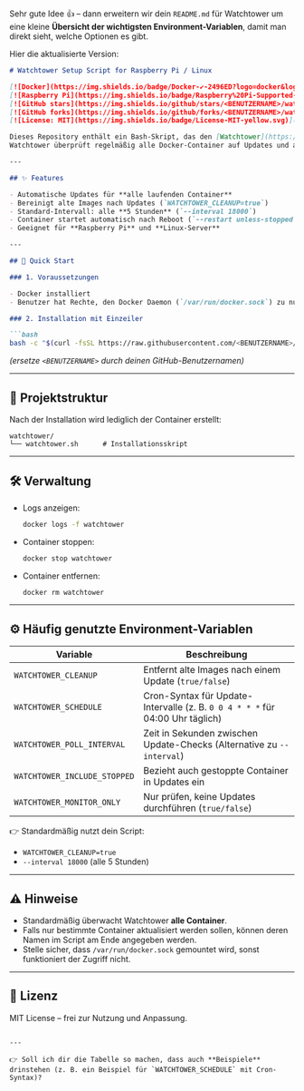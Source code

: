 Sehr gute Idee 👍 – dann erweitern wir dein `README.md` für Watchtower um eine kleine **Übersicht der wichtigsten Environment-Variablen**, damit man direkt sieht, welche Optionen es gibt.

Hier die aktualisierte Version:

````markdown
# Watchtower Setup Script for Raspberry Pi / Linux

[![Docker](https://img.shields.io/badge/Docker-✔-2496ED?logo=docker&logoColor=white)](https://www.docker.com/) 
[![Raspberry Pi](https://img.shields.io/badge/Raspberry%20Pi-Supported-C51A4A?logo=raspberrypi&logoColor=white)](https://www.raspberrypi.com/)  
[![GitHub stars](https://img.shields.io/github/stars/<BENUTZERNAME>/watchtower-setup?style=social)](https://github.com/<BENUTZERNAME>/watchtower-setup/stargazers) 
[![GitHub forks](https://img.shields.io/github/forks/<BENUTZERNAME>/watchtower-setup?style=social)](https://github.com/<BENUTZERNAME>/watchtower-setup/network/members)  
[![License: MIT](https://img.shields.io/badge/License-MIT-yellow.svg)](LICENSE)

Dieses Repository enthält ein Bash-Skript, das den [Watchtower](https://containrrr.dev/watchtower/) Container installiert.  
Watchtower überprüft regelmäßig alle Docker-Container auf Updates und aktualisiert diese automatisch.  

---

## ✨ Features

- Automatische Updates für **alle laufenden Container**  
- Bereinigt alte Images nach Updates (`WATCHTOWER_CLEANUP=true`)  
- Standard-Intervall: alle **5 Stunden** (`--interval 18000`)  
- Container startet automatisch nach Reboot (`--restart unless-stopped`)  
- Geeignet für **Raspberry Pi** und **Linux-Server**  

---

## 🚀 Quick Start

### 1. Voraussetzungen

- Docker installiert  
- Benutzer hat Rechte, den Docker Daemon (`/var/run/docker.sock`) zu nutzen  

### 2. Installation mit Einzeiler

```bash
bash -c "$(curl -fsSL https://raw.githubusercontent.com/<BENUTZERNAME>/scripte/main/watchtower/watchtower.sh)"
````

*(ersetze `<BENUTZERNAME>` durch deinen GitHub-Benutzernamen)*

---

## 📂 Projektstruktur

Nach der Installation wird lediglich der Container erstellt:

```
watchtower/
└── watchtower.sh      # Installationsskript
```

---

## 🛠️ Verwaltung

* Logs anzeigen:

  ```bash
  docker logs -f watchtower
  ```

* Container stoppen:

  ```bash
  docker stop watchtower
  ```

* Container entfernen:

  ```bash
  docker rm watchtower
  ```

---

## ⚙️ Häufig genutzte Environment-Variablen

| Variable                     | Beschreibung                                                                  |
| ---------------------------- | ----------------------------------------------------------------------------- |
| `WATCHTOWER_CLEANUP`         | Entfernt alte Images nach einem Update (`true/false`)                         |
| `WATCHTOWER_SCHEDULE`        | Cron-Syntax für Update-Intervalle (z. B. `0 0 4 * * *` für 04:00 Uhr täglich) |
| `WATCHTOWER_POLL_INTERVAL`   | Zeit in Sekunden zwischen Update-Checks (Alternative zu `--interval`)         |
| `WATCHTOWER_INCLUDE_STOPPED` | Bezieht auch gestoppte Container in Updates ein                               |
| `WATCHTOWER_MONITOR_ONLY`    | Nur prüfen, keine Updates durchführen (`true/false`)                          |

👉 Standardmäßig nutzt dein Script:

* `WATCHTOWER_CLEANUP=true`
* `--interval 18000` (alle 5 Stunden)

---

## ⚠️ Hinweise

* Standardmäßig überwacht Watchtower **alle Container**.
* Falls nur bestimmte Container aktualisiert werden sollen, können deren Namen im Script am Ende angegeben werden.
* Stelle sicher, dass `/var/run/docker.sock` gemountet wird, sonst funktioniert der Zugriff nicht.

---

## 📜 Lizenz

MIT License – frei zur Nutzung und Anpassung.

```

---

👉 Soll ich dir die Tabelle so machen, dass auch **Beispiele** drinstehen (z. B. ein Beispiel für `WATCHTOWER_SCHEDULE` mit Cron-Syntax)?
```

